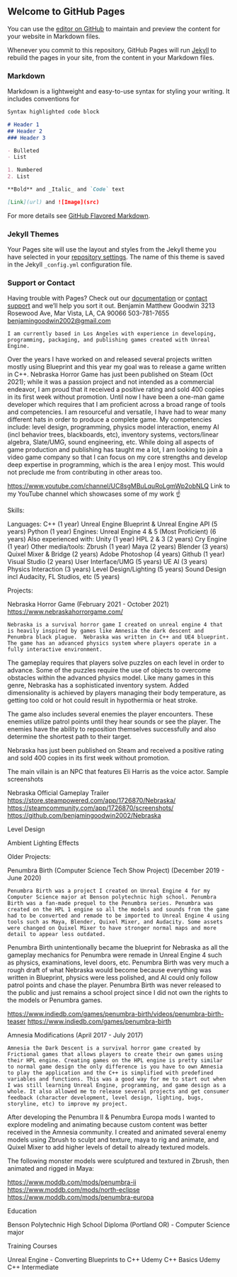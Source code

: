 ## Welcome to GitHub Pages

You can use the [editor on GitHub](https://github.com/benjamingoodwin2002/Nebraska/edit/gh-pages/index.md) to maintain and preview the content for your website in Markdown files.

Whenever you commit to this repository, GitHub Pages will run [Jekyll](https://jekyllrb.com/) to rebuild the pages in your site, from the content in your Markdown files.

### Markdown

Markdown is a lightweight and easy-to-use syntax for styling your writing. It includes conventions for

```markdown
Syntax highlighted code block

# Header 1
## Header 2
### Header 3

- Bulleted
- List

1. Numbered
2. List

**Bold** and _Italic_ and `Code` text

[Link](url) and ![Image](src)
```

For more details see [GitHub Flavored Markdown](https://guides.github.com/features/mastering-markdown/).

### Jekyll Themes

Your Pages site will use the layout and styles from the Jekyll theme you have selected in your [repository settings](https://github.com/benjamingoodwin2002/Nebraska/settings/pages). The name of this theme is saved in the Jekyll `_config.yml` configuration file.

### Support or Contact

Having trouble with Pages? Check out our [documentation](https://docs.github.com/categories/github-pages-basics/) or [contact support](https://support.github.com/contact) and we’ll help you sort it out.
Benjamin Matthew Goodwin
3213 Rosewood Ave, Mar Vista, LA, CA 90066
503-781-7655
benjamingoodwin2002@gmail.com

	I am currently based in Los Angeles with experience in developing, programming, packaging, and publishing games created with Unreal Engine. 
Over the years I have worked on and released several projects written mostly using Blueprint and this year my goal was to release a game written in C++. Nebraska Horror Game has just been published on Steam (Oct 2021); while it was a passion project and not intended as a commercial endeavor, I am proud that it received a positive rating and sold 400 copies in its first week without promotion. 
	Until now I have been a one-man game developer which requires that I am proficient across a broad range of tools and competencies. I am resourceful and versatile, I have had to wear many different hats in order to produce a complete game. 
My competencies include: level design, programming, physics model interaction, enemy AI (incl behavior trees, blackboards, etc), inventory systems, vectors/linear algebra, Slate/UMG, sound engineering, etc.
While doing all aspects of game production and publishing has taught me a lot, I am looking to join a video game company so that I can focus on my core strengths and develop deep expertise in programming, which is the area I enjoy most. This would not preclude me from contributing in other areas too. 


https://www.youtube.com/channel/UC8sgMBuLquRoLgmWp2obNLQ
Link to my YouTube channel which showcases some of my work ☝️



Skills:

Languages:
C++ (1 year)
Unreal Engine Blueprint & Unreal Engine API (5 years)
Python (1 year)
Engines:
Unreal Engine 4 & 5 (Most Proficient) (6 years)
	Also experienced with:
Unity (1 year)
HPL 2 & 3 (2 years)
Cry Engine (1 year)
Other media/tools:
Zbrush (1 year)
Maya (2 years)
Blender (3 years)
Quixel Mixer & Bridge (2 years)
Adobe Photoshop (4 years)
Github (1 year)
Visual Studio (2 years)
User Interface/UMG (5 years)
UE AI (3 years)
Physics Interaction (3 years)
Level Design/Lighting (5 years)
Sound Design incl Audacity, FL Studios, etc (5 years)

Projects:

Nebraska Horror Game (February 2021 - October 2021)
https://www.nebraskahorrorgame.com/

	Nebraska is a survival horror game I created on unreal engine 4 that is heavily inspired by games like Amnesia the dark descent and Penumbra black plague.  Nebraska was written in C++ and UE4 blueprint. The game has an advanced physics system where players operate in a fully interactive environment. 

The gameplay requires that players solve puzzles on each level in order to advance. Some of the puzzles require the use of objects to overcome obstacles within the advanced physics model. Like many games in this genre, Nebraska has a sophisticated inventory system. 
Added dimensionality is achieved by players managing their body temperature, as getting too cold or hot could result in hypothermia or heat stroke. 



The game also includes several enemies the player encounters. These enemies utilize patrol points until they hear sounds or see the player. The enemies have the ability to reposition themselves successfully and also determine the shortest path to their target. 

Nebraska has just been published on Steam and received a positive rating and sold 400 copies in its first week without promotion.


The main villain is an NPC that features Eli Harris as the voice actor. 
Sample screenshots


Nebraska Official Gameplay Trailer
https://store.steampowered.com/app/1726870/Nebraska/
https://steamcommunity.com/app/1726870/screenshots/
https://github.com/benjamingoodwin2002/Nebraska 



Level Design




Ambient Lighting Effects

Older Projects:

Penumbra Birth (Computer Science Tech Show Project) (December 2019 - June 2020)

	Penumbra Birth was a project I created on Unreal Engine 4 for my Computer Science major at Benson polytechnic high school. Penumbra Birth was a fan-made prequel to the Penumbra series. Penumbra was created on the HPL 1 engine so all the models and sounds from the game had to be converted and remade to be imported to Unreal Engine 4 using tools such as Maya, Blender, Quixel Mixer, and Audacity. Some assets were changed on Quixel Mixer to have stronger normal maps and more detail to appear less outdated. 
Penumbra Birth unintentionally became the blueprint for Nebraska as all the gameplay mechanics for Penumbra were remade in Unreal Engine 4 such as physics, examinations, level doors, etc. Penumbra Birth was very much a rough draft of what Nebraska would become because everything was written in Blueprint, physics were less polished, and AI could only follow patrol points and chase the player. Penumbra Birth was never released to the public and just remains a school project since I did not own the rights to the models or Penumbra games.




https://www.indiedb.com/games/penumbra-birth/videos/penumbra-birth-teaser
https://www.indiedb.com/games/penumbra-birth

Amnesia Modifications (April 2017 - July 2017)

	Amnesia the Dark Descent is a survival horror game created by Frictional games that allows players to create their own games using their HPL engine. Creating games on the HPL engine is pretty similar to normal game design the only difference is you have to own Amnesia to play the application and the C++ is simplified with predefined variables and functions. This was a good way for me to start out when I was still learning Unreal Engine, programming, and game design as a whole. It also allowed me to release several projects and get consumer feedback (character development, level design, lighting, bugs, storyline, etc) to improve my project. 
After developing the Penumbra II & Penumbra Europa mods I wanted to explore modeling and animating because custom content was better received in the Amnesia community. I created and animated several enemy models using Zbrush to sculpt and texture, maya to rig and animate, and Quixel Mixer to add higher levels of detail to already textured models.

The following monster models were sculptured and textured in Zbrush, then animated and rigged in Maya:



https://www.moddb.com/mods/penumbra-ii
https://www.moddb.com/mods/north-eclipse
https://www.moddb.com/mods/penumbra-europa

Education

Benson Polytechnic High School Diploma (Portland OR) - Computer Science major

Training Courses

Unreal Engine - Converting Blueprints to C++ 
Udemy C++ Basics
Udemy C++ Intermediate
